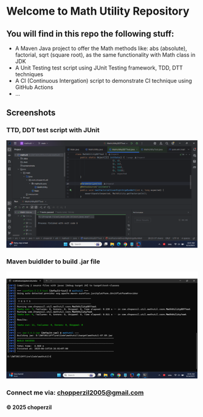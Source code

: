 # Welcome to Math Utility Repository

## You will find in this repo the following stuff:

* A Maven Java project to offer the Math methods like: abs (absolute), factorial, sqrt (square root), as the same functionality with Math class in JDK
* A Unit Testing test script using JUnit Testing framework, TDD, DTT techniques
* A CI (Continuous Intergation) script to demonstrate CI technique using GitHub Actions
* ...

## Screenshots

### TTD, DDT test script with JUnit
![TDD, DTT with JUnit](https://github.com/Choperzil/mathutil/blob/main/screenshots/JUnit%20with%20TDD%20DDT.png)

### Maven buidlder to build .jar file
![Maven builder](https://github.com/Choperzil/mathutil/blob/main/screenshots/Maven%20Builder.png)


### Connect me via: chopperzil2005@gmail.com

#### &#169; 2025 choperzil